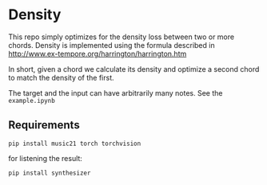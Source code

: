 # Density

This repo simply optimizes for the density loss between two or more chords.
Density is implemented using the formula described in http://www.ex-tempore.org/harrington/harrington.htm

In short, given a chord we calculate its density and optimize a second chord to match the density of the first.

The target and the input can have arbitrarily many notes. See the `example.ipynb`

## Requirements

`pip install music21 torch torchvision`

for listening the result:

`pip install synthesizer`